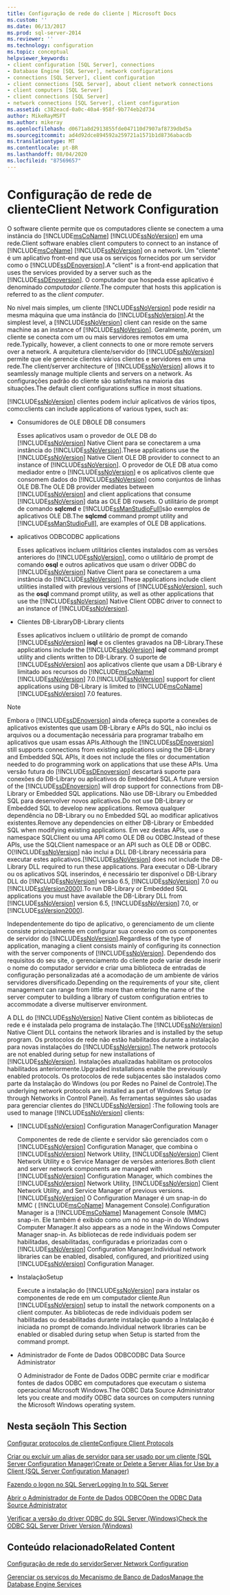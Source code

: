 ```yaml
---
title: Configuração de rede do cliente | Microsoft Docs
ms.custom: ''
ms.date: 06/13/2017
ms.prod: sql-server-2014
ms.reviewer: ''
ms.technology: configuration
ms.topic: conceptual
helpviewer_keywords:
- client configuration [SQL Server], connections
- Database Engine [SQL Server], network configurations
- connections [SQL Server], client configuration
- client connections [SQL Server], about client network connections
- client computers [SQL Server]
- client connections [SQL Server]
- network connections [SQL Server], client configuration
ms.assetid: c382eacd-0a0c-40a4-958f-9b774eb2d734
author: MikeRayMSFT
ms.author: mikeray
ms.openlocfilehash: d0671a8d2913855fde047110d7907af8739dbd5a
ms.sourcegitcommit: ad4d92dce894592a259721a1571b1d8736abacdb
ms.translationtype: MT
ms.contentlocale: pt-BR
ms.lasthandoff: 08/04/2020
ms.locfileid: "87569657"
---
```

# <a name="client-network-configuration"></a><span data-ttu-id="65bda-102">Configuração de rede de cliente</span><span class="sxs-lookup"><span data-stu-id="65bda-102">Client Network Configuration</span></span>
  <span data-ttu-id="65bda-103">O software cliente permite que os computadores cliente se conectem a uma instância do [!INCLUDE[msCoName](../../includes/msconame-md.md)] [!INCLUDE[ssNoVersion](../../includes/ssnoversion-md.md)] em uma rede.</span><span class="sxs-lookup"><span data-stu-id="65bda-103">Client software enables client computers to connect to an instance of [!INCLUDE[msCoName](../../includes/msconame-md.md)] [!INCLUDE[ssNoVersion](../../includes/ssnoversion-md.md)] on a network.</span></span> <span data-ttu-id="65bda-104">Um "cliente" é um aplicativo front-end que usa os serviços fornecidos por um servidor como o [!INCLUDE[ssDEnoversion](../../includes/ssdenoversion-md.md)].</span><span class="sxs-lookup"><span data-stu-id="65bda-104">A "client" is a front-end application that uses the services provided by a server such as the [!INCLUDE[ssDEnoversion](../../includes/ssdenoversion-md.md)].</span></span> <span data-ttu-id="65bda-105">O computador que hospeda esse aplicativo é denominado *computador cliente*.</span><span class="sxs-lookup"><span data-stu-id="65bda-105">The computer that hosts this application is referred to as the *client computer*.</span></span>  
  
 <span data-ttu-id="65bda-106">No nível mais simples, um cliente [!INCLUDE[ssNoVersion](../../includes/ssnoversion-md.md)] pode residir na mesma máquina que uma instância do [!INCLUDE[ssNoVersion](../../includes/ssnoversion-md.md)].</span><span class="sxs-lookup"><span data-stu-id="65bda-106">At the simplest level, a [!INCLUDE[ssNoVersion](../../includes/ssnoversion-md.md)] client can reside on the same machine as an instance of [!INCLUDE[ssNoVersion](../../includes/ssnoversion-md.md)].</span></span> <span data-ttu-id="65bda-107">Geralmente, porém, um cliente se conecta com um ou mais servidores remotos em uma rede.</span><span class="sxs-lookup"><span data-stu-id="65bda-107">Typically, however, a client connects to one or more remote servers over a network.</span></span> <span data-ttu-id="65bda-108">A arquitetura cliente/servidor do [!INCLUDE[ssNoVersion](../../includes/ssnoversion-md.md)] permite que ele gerencie clientes vários clientes e servidores em uma rede.</span><span class="sxs-lookup"><span data-stu-id="65bda-108">The client/server architecture of [!INCLUDE[ssNoVersion](../../includes/ssnoversion-md.md)] allows it to seamlessly manage multiple clients and servers on a network.</span></span> <span data-ttu-id="65bda-109">As configurações padrão do cliente são satisfeitas na maioria das situações.</span><span class="sxs-lookup"><span data-stu-id="65bda-109">The default client configurations suffice in most situations.</span></span>  
  
 [!INCLUDE[ssNoVersion](../../includes/ssnoversion-md.md)] <span data-ttu-id="65bda-110">clientes podem incluir aplicativos de vários tipos, como:</span><span class="sxs-lookup"><span data-stu-id="65bda-110">clients can include applications of various types, such as:</span></span>  
  
-   <span data-ttu-id="65bda-111">Consumidores de OLE DB</span><span class="sxs-lookup"><span data-stu-id="65bda-111">OLE DB consumers</span></span>  
  
     <span data-ttu-id="65bda-112">Esses aplicativos usam o provedor de OLE DB do [!INCLUDE[ssNoVersion](../../includes/ssnoversion-md.md)] Native Client para se conectarem a uma instância do [!INCLUDE[ssNoVersion](../../includes/ssnoversion-md.md)].</span><span class="sxs-lookup"><span data-stu-id="65bda-112">These applications use the [!INCLUDE[ssNoVersion](../../includes/ssnoversion-md.md)] Native Client OLE DB provider to connect to an instance of [!INCLUDE[ssNoVersion](../../includes/ssnoversion-md.md)].</span></span> <span data-ttu-id="65bda-113">O provedor de OLE DB atua como mediador entre o [!INCLUDE[ssNoVersion](../../includes/ssnoversion-md.md)] e os aplicativos cliente que consomem dados do [!INCLUDE[ssNoVersion](../../includes/ssnoversion-md.md)] como conjuntos de linhas OLE DB.</span><span class="sxs-lookup"><span data-stu-id="65bda-113">The OLE DB provider mediates between [!INCLUDE[ssNoVersion](../../includes/ssnoversion-md.md)] and client applications that consume [!INCLUDE[ssNoVersion](../../includes/ssnoversion-md.md)] data as OLE DB rowsets.</span></span> <span data-ttu-id="65bda-114">O utilitário de prompt de comando **sqlcmd** e [!INCLUDE[ssManStudioFull](../../includes/ssmanstudiofull-md.md)]são exemplos de aplicativos OLE DB.</span><span class="sxs-lookup"><span data-stu-id="65bda-114">The **sqlcmd** command prompt utility and [!INCLUDE[ssManStudioFull](../../includes/ssmanstudiofull-md.md)], are examples of OLE DB applications.</span></span>  
  
-   <span data-ttu-id="65bda-115">aplicativos ODBC</span><span class="sxs-lookup"><span data-stu-id="65bda-115">ODBC applications</span></span>  
  
     <span data-ttu-id="65bda-116">Esses aplicativos incluem utilitários clientes instalados com as versões anteriores do [!INCLUDE[ssNoVersion](../../includes/ssnoversion-md.md)], como o utilitário de prompt de comando **osql** e outros aplicativos que usam o driver ODBC do [!INCLUDE[ssNoVersion](../../includes/ssnoversion-md.md)] Native Client para se conectarem a uma instância do [!INCLUDE[ssNoVersion](../../includes/ssnoversion-md.md)].</span><span class="sxs-lookup"><span data-stu-id="65bda-116">These applications include client utilities installed with previous versions of [!INCLUDE[ssNoVersion](../../includes/ssnoversion-md.md)], such as the **osql** command prompt utility, as well as other applications that use the [!INCLUDE[ssNoVersion](../../includes/ssnoversion-md.md)] Native Client ODBC driver to connect to an instance of [!INCLUDE[ssNoVersion](../../includes/ssnoversion-md.md)].</span></span>  
  
-   <span data-ttu-id="65bda-117">Clientes DB-Library</span><span class="sxs-lookup"><span data-stu-id="65bda-117">DB-Library clients</span></span>  
  
     <span data-ttu-id="65bda-118">Esses aplicativos incluem o utilitário de prompt de comando [!INCLUDE[ssNoVersion](../../includes/ssnoversion-md.md)] **isql** e os clientes gravados na DB-Library.</span><span class="sxs-lookup"><span data-stu-id="65bda-118">These applications include the [!INCLUDE[ssNoVersion](../../includes/ssnoversion-md.md)] **isql** command prompt utility and clients written to DB-Library.</span></span> <span data-ttu-id="65bda-119">O suporte de [!INCLUDE[ssNoVersion](../../includes/ssnoversion-md.md)] aos aplicativos cliente que usam a DB-Library é limitado aos recursos do [!INCLUDE[msCoName](../../includes/msconame-md.md)] [!INCLUDE[ssNoVersion](../../includes/ssnoversion-md.md)] 7.0.</span><span class="sxs-lookup"><span data-stu-id="65bda-119">[!INCLUDE[ssNoVersion](../../includes/ssnoversion-md.md)] support for client applications using DB-Library is limited to [!INCLUDE[msCoName](../../includes/msconame-md.md)] [!INCLUDE[ssNoVersion](../../includes/ssnoversion-md.md)] 7.0 features.</span></span>  
  
> [!NOTE]  
>  <span data-ttu-id="65bda-120">Embora o [!INCLUDE[ssDEnoversion](../../includes/ssdenoversion-md.md)] ainda ofereça suporte a conexões de aplicativos existentes que usam DB-Library e APIs do SQL, não inclui os arquivos ou a documentação necessária para programar trabalho em aplicativos que usam essas APIs.</span><span class="sxs-lookup"><span data-stu-id="65bda-120">Although the [!INCLUDE[ssDEnoversion](../../includes/ssdenoversion-md.md)] still supports connections from existing applications using the DB-Library and Embedded SQL APIs, it does not include the files or documentation needed to do programming work on applications that use these APIs.</span></span> <span data-ttu-id="65bda-121">Uma versão futura do [!INCLUDE[ssDEnoversion](../../includes/ssdenoversion-md.md)] descartará suporte para conexões do DB-Library ou aplicativos do Embedded SQL.</span><span class="sxs-lookup"><span data-stu-id="65bda-121">A future version of the [!INCLUDE[ssDEnoversion](../../includes/ssdenoversion-md.md)] will drop support for connections from DB-Library or Embedded SQL applications.</span></span> <span data-ttu-id="65bda-122">Não use DB-Library ou Embedded SQL para desenvolver novos aplicativos.</span><span class="sxs-lookup"><span data-stu-id="65bda-122">Do not use DB-Library or Embedded SQL to develop new applications.</span></span> <span data-ttu-id="65bda-123">Remova qualquer dependência no DB-Library ou no Embedded SQL ao modificar aplicativos existentes.</span><span class="sxs-lookup"><span data-stu-id="65bda-123">Remove any dependencies on either DB-Library or Embedded SQL when modifying existing applications.</span></span> <span data-ttu-id="65bda-124">Em vez destas APIs, use o namespace SQLClient ou uma API como OLE DB ou ODBC.</span><span class="sxs-lookup"><span data-stu-id="65bda-124">Instead of these APIs, use the SQLClient namespace or an API such as OLE DB or ODBC.</span></span> <span data-ttu-id="65bda-125">O[!INCLUDE[ssNoVersion](../../includes/ssnoversion-md.md)] não inclui a DLL DB-Library necessária para executar estes aplicativos.</span><span class="sxs-lookup"><span data-stu-id="65bda-125">[!INCLUDE[ssNoVersion](../../includes/ssnoversion-md.md)] does not include the DB-Library DLL required to run these applications.</span></span> <span data-ttu-id="65bda-126">Para executar o DB-Library ou os aplicativos SQL inserindos, é necessário ter disponível o DB-Library DLL do [!INCLUDE[ssNoVersion](../../includes/ssnoversion-md.md)] versão 6.5, [!INCLUDE[ssNoVersion](../../includes/ssnoversion-md.md)] 7.0 ou [!INCLUDE[ssVersion2000](../../includes/ssversion2000-md.md)].</span><span class="sxs-lookup"><span data-stu-id="65bda-126">To run DB-Library or Embedded SQL applications you must have available the DB-Library DLL from [!INCLUDE[ssNoVersion](../../includes/ssnoversion-md.md)] version 6.5, [!INCLUDE[ssNoVersion](../../includes/ssnoversion-md.md)] 7.0, or [!INCLUDE[ssVersion2000](../../includes/ssversion2000-md.md)].</span></span>  
  
 <span data-ttu-id="65bda-127">Independentemente do tipo de aplicativo, o gerenciamento de um cliente consiste principalmente em configurar sua conexão com os componentes de servidor do [!INCLUDE[ssNoVersion](../../includes/ssnoversion-md.md)].</span><span class="sxs-lookup"><span data-stu-id="65bda-127">Regardless of the type of application, managing a client consists mainly of configuring its connection with the server components of [!INCLUDE[ssNoVersion](../../includes/ssnoversion-md.md)].</span></span> <span data-ttu-id="65bda-128">Dependendo dos requisitos do seu site, o gerenciamento do cliente pode variar desde inserir o nome do computador servidor e criar uma biblioteca de entradas de configuração personalizadas até a acomodação de um ambiente de vários servidores diversificado.</span><span class="sxs-lookup"><span data-stu-id="65bda-128">Depending on the requirements of your site, client management can range from little more than entering the name of the server computer to building a library of custom configuration entries to accommodate a diverse multiserver environment.</span></span>  
  
 <span data-ttu-id="65bda-129">A DLL do [!INCLUDE[ssNoVersion](../../includes/ssnoversion-md.md)] Native Client contém as bibliotecas de rede e é instalada pelo programa de instalação.</span><span class="sxs-lookup"><span data-stu-id="65bda-129">The [!INCLUDE[ssNoVersion](../../includes/ssnoversion-md.md)] Native Client DLL contains the network libraries and is installed by the setup program.</span></span> <span data-ttu-id="65bda-130">Os protocolos de rede não estão habilitados durante a instalação para novas instalações do [!INCLUDE[ssNoVersion](../../includes/ssnoversion-md.md)].</span><span class="sxs-lookup"><span data-stu-id="65bda-130">The network protocols are not enabled during setup for new installations of [!INCLUDE[ssNoVersion](../../includes/ssnoversion-md.md)].</span></span> <span data-ttu-id="65bda-131">Instalações atualizadas habilitam os protocolos habilitados anteriormente.</span><span class="sxs-lookup"><span data-stu-id="65bda-131">Upgraded installations enable the previously enabled protocols.</span></span> <span data-ttu-id="65bda-132">Os protocolos de rede subjacentes são instalados como parte da Instalação do Windows (ou por Redes no Painel de Controle).</span><span class="sxs-lookup"><span data-stu-id="65bda-132">The underlying network protocols are installed as part of Windows Setup (or through Networks in Control Panel).</span></span> <span data-ttu-id="65bda-133">As ferramentas seguintes são usadas para gerenciar clientes do [!INCLUDE[ssNoVersion](../../includes/ssnoversion-md.md)] :</span><span class="sxs-lookup"><span data-stu-id="65bda-133">The following tools are used to manage [!INCLUDE[ssNoVersion](../../includes/ssnoversion-md.md)] clients:</span></span>  
  
-   [!INCLUDE[ssNoVersion](../../includes/ssnoversion-md.md)] <span data-ttu-id="65bda-134">Configuration Manager</span><span class="sxs-lookup"><span data-stu-id="65bda-134">Configuration Manager</span></span>  
  
     <span data-ttu-id="65bda-135">Componentes de rede de cliente e servidor são gerenciados com o [!INCLUDE[ssNoVersion](../../includes/ssnoversion-md.md)] Configuration Manager, que combina o [!INCLUDE[ssNoVersion](../../includes/ssnoversion-md.md)] Network Utility, [!INCLUDE[ssNoVersion](../../includes/ssnoversion-md.md)] Client Network Utility e o Service Manager de versões anteriores.</span><span class="sxs-lookup"><span data-stu-id="65bda-135">Both client and server network components are managed with [!INCLUDE[ssNoVersion](../../includes/ssnoversion-md.md)] Configuration Manager, which combines the [!INCLUDE[ssNoVersion](../../includes/ssnoversion-md.md)] Network Utility, [!INCLUDE[ssNoVersion](../../includes/ssnoversion-md.md)] Client Network Utility, and Service Manager of previous versions.</span></span> [!INCLUDE[ssNoVersion](../../includes/ssnoversion-md.md)] <span data-ttu-id="65bda-136">O Configuration Manager é um snap-in do MMC ( [!INCLUDE[msCoName](../../includes/msconame-md.md)] Management Console).</span><span class="sxs-lookup"><span data-stu-id="65bda-136">Configuration Manager is a [!INCLUDE[msCoName](../../includes/msconame-md.md)] Management Console (MMC) snap-in.</span></span> <span data-ttu-id="65bda-137">Ele também é exibido como um nó no snap-in do Windows Computer Manager.</span><span class="sxs-lookup"><span data-stu-id="65bda-137">It also appears as a node in the Windows Computer Manager snap-in.</span></span> <span data-ttu-id="65bda-138">As bibliotecas de rede individuais podem ser habilitadas, desabilitadas, configuradas e priorizadas com o [!INCLUDE[ssNoVersion](../../includes/ssnoversion-md.md)] Configuration Manager.</span><span class="sxs-lookup"><span data-stu-id="65bda-138">Individual network libraries can be enabled, disabled, configured, and prioritized using [!INCLUDE[ssNoVersion](../../includes/ssnoversion-md.md)] Configuration Manager.</span></span>  
  
-   <span data-ttu-id="65bda-139">Instalação</span><span class="sxs-lookup"><span data-stu-id="65bda-139">Setup</span></span>  
  
     <span data-ttu-id="65bda-140">Execute a instalação do [!INCLUDE[ssNoVersion](../../includes/ssnoversion-md.md)] para instalar os componentes de rede em um computador cliente.</span><span class="sxs-lookup"><span data-stu-id="65bda-140">Run [!INCLUDE[ssNoVersion](../../includes/ssnoversion-md.md)] setup to install the network components on a client computer.</span></span> <span data-ttu-id="65bda-141">As bibliotecas de rede individuais podem ser habilitadas ou desabilitadas durante instalação quando a Instalação é iniciada no prompt de comando.</span><span class="sxs-lookup"><span data-stu-id="65bda-141">Individual network libraries can be enabled or disabled during setup when Setup is started from the command prompt.</span></span>  
  
-   <span data-ttu-id="65bda-142">Administrador de Fonte de Dados ODBC</span><span class="sxs-lookup"><span data-stu-id="65bda-142">ODBC Data Source Administrator</span></span>  
  
     <span data-ttu-id="65bda-143">O Administrador de Fonte de Dados ODBC permite criar e modificar fontes de dados ODBC em computadores que executam o sistema operacional Microsoft Windows.</span><span class="sxs-lookup"><span data-stu-id="65bda-143">The ODBC Data Source Administrator lets you create and modify ODBC data sources on computers running the Microsoft Windows operating system.</span></span>  
  
## <a name="in-this-section"></a><span data-ttu-id="65bda-144">Nesta seção</span><span class="sxs-lookup"><span data-stu-id="65bda-144">In This Section</span></span>  
 [<span data-ttu-id="65bda-145">Configurar protocolos de cliente</span><span class="sxs-lookup"><span data-stu-id="65bda-145">Configure Client Protocols</span></span>](configure-client-protocols.md)  
  
 [<span data-ttu-id="65bda-146">Criar ou excluir um alias de servidor para ser usado por um cliente &#40;SQL Server Configuration Manager&#41;</span><span class="sxs-lookup"><span data-stu-id="65bda-146">Create or Delete a Server Alias for Use by a Client &#40;SQL Server Configuration Manager&#41;</span></span>](create-or-delete-a-server-alias-for-use-by-a-client.md)  
  
 [<span data-ttu-id="65bda-147">Fazendo o logon no SQL Server</span><span class="sxs-lookup"><span data-stu-id="65bda-147">Logging In to SQL Server</span></span>](logging-in-to-sql-server.md)  
  
 [<span data-ttu-id="65bda-148">Abrir o Administrador de Fonte de Dados ODBC</span><span class="sxs-lookup"><span data-stu-id="65bda-148">Open the ODBC Data Source Administrator</span></span>](open-the-odbc-data-source-administrator.md)  
  
 [<span data-ttu-id="65bda-149">Verificar a versão do driver ODBC do SQL Server &#40;Windows&#41;</span><span class="sxs-lookup"><span data-stu-id="65bda-149">Check the ODBC SQL Server Driver Version &#40;Windows&#41;</span></span>](check-the-odbc-sql-server-driver-version-windows.md)  
  
## <a name="related-content"></a><span data-ttu-id="65bda-150">Conteúdo relacionado</span><span class="sxs-lookup"><span data-stu-id="65bda-150">Related Content</span></span>  
 [<span data-ttu-id="65bda-151">Configuração de rede do servidor</span><span class="sxs-lookup"><span data-stu-id="65bda-151">Server Network Configuration</span></span>](server-network-configuration.md)  
  
 [<span data-ttu-id="65bda-152">Gerenciar os serviços do Mecanismo de Banco de Dados</span><span class="sxs-lookup"><span data-stu-id="65bda-152">Manage the Database Engine Services</span></span>](manage-the-database-engine-services.md)  
  
  
